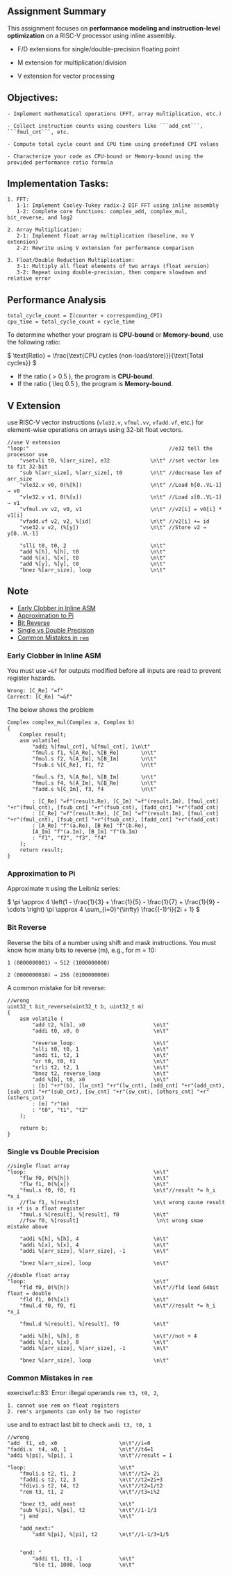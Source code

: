 ## Assignment Summary
This assignment focuses on **performance modeling and instruction-level optimization** on a RISC-V processor using inline assembly. 
- F/D extensions for single/double-precision floating point

- M extension for multiplication/division

- V extension for vector processing
## Objectives:
```
- Implement mathematical operations (FFT, array multiplication, etc.)

- Collect instruction counts using counters like ```add_cnt```, ```fmul_cnt```, etc.

- Compute total cycle count and CPU time using predefined CPI values

- Characterize your code as CPU-bound or Memory-bound using the provided performance ratio formula
```
## Implementation Tasks:

```
1. FFT:
   1-1: Implement Cooley-Tukey radix-2 DIF FFT using inline assembly
   1-2: Complete core functions: complex_add, complex_mul, bit_reverse, and log2

2. Array Multiplication:
   2-1: Implement float array multiplication (baseline, no V extension)
   2-2: Rewrite using V extension for performance comparison

3. Float/Double Reduction Multiplication:
   3-1: Multiply all float elements of two arrays (float version)
   3-2: Repeat using double-precision, then compare slowdown and relative error

```

## Performance Analysis
```
total_cycle_count = Σ(counter × corresponding_CPI)
cpu_time = total_cycle_count × cycle_time
```
To determine whether your program is **CPU-bound** or **Memory-bound**, use the following ratio:

$`
\text{Ratio} = \frac{\text{CPU cycles (non-load/store)}}{\text{Total cycles}}
`$

- If the ratio \( > 0.5 \), the program is **CPU-bound**.
- If the ratio \( \leq 0.5 \), the program is **Memory-bound**.
  
## V Extension
use RISC-V vector instructions (`vle32.v`, `vfmul.vv`, `vfadd.vf`, etc.) for element-wise operations on arrays using 32-bit float vectors.
```
//use V extension
"loop:"                                             //e32 tell the processor use 
    "vsetvli t0, %[arr_size], e32             \n\t" //set vector len to fit 32-bit
    "sub %[arr_size], %[arr_size], t0         \n\t" //decrease len of arr_size
    "vle32.v v0, 0(%[h])                      \n\t" //Load h[0..VL-1] → v0
    "vle32.v v1, 0(%[x])                      \n\t" //Load x[0..VL-1] → v1
    "vfmul.vv v2, v0, v1                      \n\t" //v2[i] = v0[i] * v1[i]
    "vfadd.vf v2, v2, %[id]                   \n\t" //v2[i] += id
    "vse32.v v2, (%[y])                       \n\t" //Store v2 → y[0..VL-1]

    "slli t0, t0, 2                           \n\t"
    "add %[h], %[h], t0                       \n\t"
    "add %[x], %[x], t0                       \n\t"
    "add %[y], %[y], t0                       \n\t"
    "bnez %[arr_size], loop                   \n\t"
```
## Note
- [Early Clobber in Inline ASM](#early-clobber-in-inline-asm)
- [Approximation to Pi](#approximation-to--pi)
- [Bit Reverse](#bit-reverse)
- [Single vs Double Precision](#single-vs-double-precision)
- [Common Mistakes in `rem`](#common-mistakes-in-rem)


### Early Clobber in Inline ASM 
You must use `=&f` for outputs modified before all inputs are read to prevent register hazards.
```
Wrong: [C_Re] "=f"
Correct: [C_Re] "=&f"
```
The below shows the problem
```
Complex complex_mul(Complex a, Complex b)
{
    Complex result;
    asm volatile(
        "addi %[fmul_cnt], %[fmul_cnt], 1\n\t"
        "fmul.s f1, %[A_Re], %[B_Re]       \n\t"
        "fmul.s f2, %[A_Im], %[B_Im]       \n\t"
        "fsub.s %[C_Re], f1, f2            \n\t"

        "fmul.s f3, %[A_Re], %[B_Im]       \n\t"
        "fmul.s f4, %[A_Im], %[B_Re]       \n\t"
        "fadd.s %[C_Im], f3, f4            \n\t"

        : [C_Re] "=f"(result.Re), [C_Im] "=f"(result.Im), [fmul_cnt] "+r"(fmul_cnt), [fsub_cnt] "+r"(fsub_cnt), [fadd_cnt] "+r"(fadd_cnt)
        : [C_Re] "=f"(result.Re), [C_Im] "=f"(result.Im), [fmul_cnt] "+r"(fmul_cnt), [fsub_cnt] "+r"(fsub_cnt), [fadd_cnt] "+r"(fadd_cnt)
        : [A_Re] "f"(a.Re), [B_Re] "f"(b.Re),
        [A_Im] "f"(a.Im), [B_Im] "f"(b.Im)
        : "f1", "f2", "f3", "f4"
    );
    return result;
}
```

### Approximation to Pi
Approximate π using the Leibniz series:

$`
\pi \approx 4 \left(1 - \frac{1}{3} + \frac{1}{5} - \frac{1}{7} + \frac{1}{9} - \cdots \right)
\pi \approx 4 \sum_{i=0}^{\infty} \frac{(-1)^i}{2i + 1}
`$



### Bit Reverse
Reverse the bits of a number using shift and mask instructions.
You must know how many bits to reverse (m), e.g., for m = 10:
```
1 (0000000001) → 512 (1000000000)

2 (0000000010) → 256 (0100000000)
```
A common mistake for bit reverse:
```
//wrong
uint32_t bit_reverse(uint32_t b, uint32_t m)
{   
    asm volatile (
        "add t2, %[b], x0                      \n\t"
        "addi t0, x0, 0                        \n\t"

        "reverse_loop:                         \n\t"
        "slli t0, t0, 1                        \n\t"
        "andi t1, t2, 1                        \n\t"
        "or t0, t0, t1                         \n\t"
        "srli t2, t2, 1                        \n\t"
        "bnez t2, reverse_loop                 \n\t"
        "add %[b], t0, x0                      \n\t"
        : [b] "+r"(b), [lw_cnt] "+r"(lw_cnt), [add_cnt] "+r"(add_cnt), [sub_cnt] "+r"(sub_cnt), [sw_cnt] "+r"(sw_cnt), [others_cnt] "+r"(others_cnt)
        : [m] "r"(m)
        : "t0", "t1", "t2"
    );
    
    return b;
}
```

### Single vs Double Precision
```
//single float array
"loop:                                         \n\t"
    "flw f0, 0(%[h])                           \n\t"
    "flw f1, 0(%[x])                           \n\t"
    "fmul.s f0, f0, f1                         \n\t"//result *= h_i *x_i
    //flw f1, %[result]                        \n\t wrong cause result is +f is a float register
    "fmul.s %[result], %[result], f0           \n\t"
    //fsw f0, %[result]                         \n\t wrong smae mistake above

    "addi %[h], %[h], 4                        \n\t"
    "addi %[x], %[x], 4                        \n\t"
    "addi %[arr_size], %[arr_size], -1         \n\t"

    "bnez %[arr_size], loop                    \n\t"
```
```
//double float array
"loop:                                         \n\t"
    "fld f0, 0(%[h])                           \n\t"//fld load 64bit float = double
    "fld f1, 0(%[x])                           \n\t"
    "fmul.d f0, f0, f1                         \n\t"//result *= h_i *x_i

    "fmul.d %[result], %[result], f0           \n\t"

    "addi %[h], %[h], 8                        \n\t"//not + 4
    "addi %[x], %[x], 8                        \n\t"
    "addi %[arr_size], %[arr_size], -1         \n\t"

    "bnez %[arr_size], loop                    \n\t"
```

### Common Mistakes in `rem`

exercise1.c:83: Error: illegal operands `rem t3, t0, 2`,  
```
1. cannot use rem on float registers
2. rem's arguments can only be two register
```
use and to extract last bit to check `andi t3, t0, 1`

```
//wrong
"add  t1, x0, x0                    \n\t"//i=0
"faddi.s  t4, x0, 1                 \n\t"//t4=1
"addi %[pi], %[pi], 1               \n\t"//result = 1

"loop:                              \n\t"
    "fmuli.s t2, t1, 2              \n\t"//t2= 2i
    "faddi.s t2, t2, 3              \n\t"//t2=2i+3
    "fdivi.s t2, t4, t2             \n\t"//t2=1/t2
    "rem t3, t1, 2                  \n\t"//t3=i%2

    "bnez t3, add_next              \n\t"
    "sub %[pi], %[pi], t2           \n\t"//1-1/3
    "j end                          \n\t"
    
    "add_next:"
        "add %[pi], %[pi], t2       \n\t"//1-1/3+1/5
    

    "end: "
        "addi t1, t1, -1            \n\t"
        "ble t1, 1000, loop         \n\t"    
```
